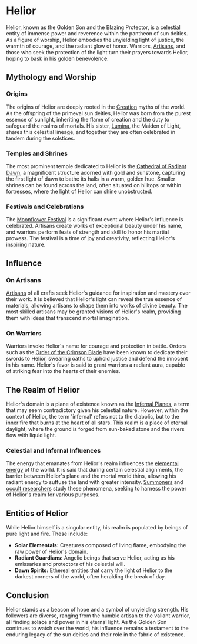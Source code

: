 # Helior

Helior, known as the Golden Son and the Blazing Protector, is a celestial entity of immense power and reverence within the pantheon of sun deities. As a figure of worship, Helior embodies the unyielding light of justice, the warmth of courage, and the radiant glow of honor. Warriors, [Artisans](Artisans.md), and those who seek the protection of the light turn their prayers towards Helior, hoping to bask in his golden benevolence.

## Mythology and Worship

### Origins
The origins of Helior are deeply rooted in the [Creation](Creation.md) myths of the world. As the offspring of the primeval sun deities, Helior was born from the purest essence of sunlight, inheriting the flame of creation and the duty to safeguard the realms of mortals. His sister, [Lumina](Lumina.md), the Maiden of Light, shares this celestial lineage, and together they are often celebrated in tandem during the solstices.

### Temples and Shrines
The most prominent temple dedicated to Helior is the [Cathedral of Radiant Dawn](Cathedral%20of%20Radiant%20Dawn.md), a magnificent structure adorned with gold and sunstone, capturing the first light of dawn to bathe its halls in a warm, golden hue. Smaller shrines can be found across the land, often situated on hilltops or within fortresses, where the light of Helior can shine unobstructed.

### Festivals and Celebrations
The [Moonflower Festival](Moonflower%20Festival.md) is a significant event where Helior's influence is celebrated. Artisans create works of exceptional beauty under his name, and warriors perform feats of strength and skill to honor his martial prowess. The festival is a time of joy and creativity, reflecting Helior's inspiring nature.

## Influence

### On Artisans
[Artisans](Artisans.md) of all crafts seek Helior's guidance for inspiration and mastery over their work. It is believed that Helior's light can reveal the true essence of materials, allowing artisans to shape them into works of divine beauty. The most skilled artisans may be granted visions of Helior's realm, providing them with ideas that transcend mortal imagination.

### On Warriors
Warriors invoke Helior's name for courage and protection in battle. Orders such as the [Order of the Crimson Blade](Order%20of%20the%20Crimson%20Blade.md) have been known to dedicate their swords to Helior, swearing oaths to uphold justice and defend the innocent in his name. Helior's favor is said to grant warriors a radiant aura, capable of striking fear into the hearts of their enemies.

## The Realm of Helior

Helior's domain is a plane of existence known as the [Infernal Planes](Infernal%20Planes.md), a term that may seem contradictory given his celestial nature. However, within the context of Helior, the term 'infernal' refers not to the diabolic, but to the inner fire that burns at the heart of all stars. This realm is a place of eternal daylight, where the ground is forged from sun-baked stone and the rivers flow with liquid light.

### Celestial and Infernal Influences
The energy that emanates from Helior's realm influences the [elemental energy](Elemental%20Energy.md) of the world. It is said that during certain celestial alignments, the barrier between Helior's plane and the mortal world thins, allowing his radiant energy to suffuse the land with greater intensity. [Summoners](Summoners.md) and [occult researchers](Occult%20Researchers.md) study these phenomena, seeking to harness the power of Helior's realm for various purposes.

## Entities of Helior

While Helior himself is a singular entity, his realm is populated by beings of pure light and fire. These include:

- **Solar Elementals:** Creatures composed of living flame, embodying the raw power of Helior's domain.
- **Radiant Guardians:** Angelic beings that serve Helior, acting as his emissaries and protectors of his celestial will.
- **Dawn Spirits:** Ethereal entities that carry the light of Helior to the darkest corners of the world, often heralding the break of day.

## Conclusion

Helior stands as a beacon of hope and a symbol of unyielding strength. His followers are diverse, ranging from the humble artisan to the valiant warrior, all finding solace and power in his eternal light. As the Golden Son continues to watch over the world, his influence remains a testament to the enduring legacy of the sun deities and their role in the fabric of existence.